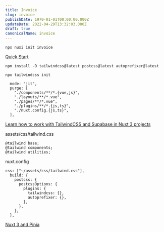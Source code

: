 ```yaml
---
title: Invoice
slug: invoice
publishDate: 1970-01-01T00:00:00.000Z
updateDate: 2022-04-29T13:32:03.000Z
draft: true
canonicalName: invoice
---
```


```
npx nuxi init invoice
```

[Quick Start](https://v3.nuxtjs.org/getting-started/quick-start)

```
npm install -D tailwindcss@latest postcss@latest autoprefixer@latest
```

```
npx tailwindcss init
```

```
  mode: "jit",
  purge: [
    "./components/**/*.{vue,js}",
    "./layouts/**/*.vue",
    "./pages/**/*.vue",
    "./plugins/**/*.{js,ts}",
    "./nuxt.config.{js,ts}",
  ],
```

[Learn how to work with TailwindCSS and Supabase in Nuxt 3 projects](https://www.netlify.com/blog/2021/10/29/pairing-nuxt-3-with-tailwindcss-and-supabase/)

assets/css/tailwind.css

```
@tailwind base;
@tailwind components;
@tailwind utilities;
```

nuxt.config

```
css: ["~/assets/css/tailwind.css"],
  build: {
    postcss: {
      postcssOptions: {
        plugins: {
          tailwindcss: {},
          autoprefixer: {},
        },
      },
    },
  },
```

[Nuxt 3 and Pinia](https://dev.to/codybontecou/nuxt-3-and-pinia-473k)
